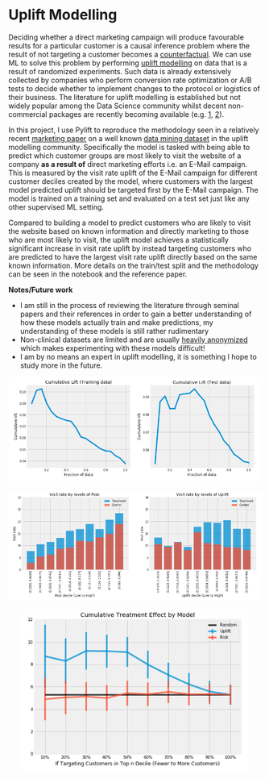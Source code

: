 # Uplift Modelling

Deciding whether a direct marketing campaign will produce favourable results for a particular customer is a causal inference problem where the result of not targeting a customer becomes a [counterfactual](https://en.wikipedia.org/wiki/Impact_evaluation). We can use ML to solve this problem by performing [uplift modelling](http://proceedings.mlr.press/v67/gutierrez17a/gutierrez17a.pdf) on data that is a result of randomized experiments. Such data is already extensively collected by companies who perform conversion rate optimization or A/B tests to decide whether to implement changes to the protocol or logistics of their business. The literature for uplift modelling is established but not widely popular among the Data Science community whilst decent non-commercial packages are recently becoming available (e.g. [1](https://tech.wayfair.com/data-science/2018/10/pylift-a-fast-python-package-for-uplift-modeling/), [2](https://github.com/uber/causalml)).

In this project, I use Pylift to reproduce the methodology seen in a relatively recent [marketing paper](https://journals.sagepub.com/doi/full/10.1509/jmr.16.0163) on a well known [data mining dataset](https://blog.minethatdata.com/2008/05/best-answer-e-mail-analytics-challenge.html) in the uplift modelling community. Specifically the model is tasked with being able to predict which customer groups are most likely to visit the website  of a company **as a result of** direct marketing efforts i.e. an E-Mail campaign. This is measured by the visit rate uplift of the E-Mail campaign for different customer deciles created by the model, where customers with the largest model predicted uplift should be targeted first by the E-Mail campaign. The model is trained on a training set and evaluated on a test set just like any other supervised ML setting.

Compared to building a model to predict customers who are likely to visit the website based on known information and directly marketing to those who are most likely to visit, the uplift model achieves a statistically significant increase in visit rate uplift by instead targeting customers who are predicted to have the largest visit rate uplift directly based on the same known information. More details on the train/test split and the methodology can be seen in the notebook and the reference paper.

**Notes/Future work**

- I am still in the process of reviewing the literature through seminal papers and their references in order to gain a better understanding of how these models actually train and make predictions, my understanding of these models is still rather rudimentary
- Non-clinical datasets are limited and are usually [heavily anonymized](http://ailab.criteo.com/criteo-uplift-prediction-dataset/) which makes experimenting with these models difficult!
- I am by no means an expert in uplift modelling, it is something I hope to study more in the future.

<p align="center"><img src="data/figures/cumulative_lift.png" width=750></p>
<p align="center"><img src="data/figures/visit_rate_by_model.png" width=750></p>
<p align="center"><img src="data/figures/cumulative_uplift.png" width=450></p>
